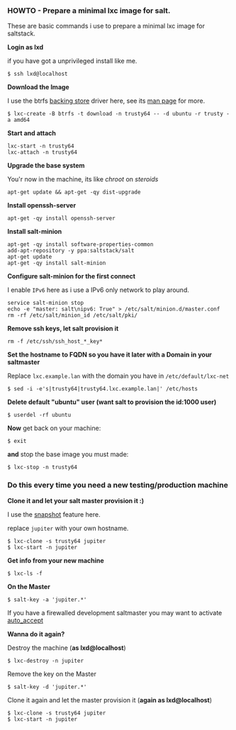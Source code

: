 ### HOWTO - Prepare a minimal lxc image for salt.

These are basic commands i use to prepare a minimal lxc image for saltstack.

**Login as lxd**

if you have got a unprivileged install like me.

    $ ssh lxd@localhost

**Download the Image**

I use the btrfs [backing store](https://help.ubuntu.com/lts/serverguide/lxc.html#lxc-backinstores) driver here, see its [man page](http://man7.org/linux/man-pages/man1/lxc-create.1.html) for more.

    $ lxc-create -B btrfs -t download -n trusty64 -- -d ubuntu -r trusty -a amd64

**Start and attach**

    lxc-start -n trusty64
    lxc-attach -n trusty64

**Upgrade the base system**

You'r now in the machine, its like *chroot* on *steroids*

    apt-get update && apt-get -qy dist-upgrade

**Install openssh-server**

    apt-get -qy install openssh-server

**Install salt-minion**

    apt-get -qy install software-properties-common
    add-apt-repository -y ppa:saltstack/salt
    apt-get update
    apt-get -qy install salt-minion

**Configure salt-minion for the first connect**

I enable ```IPv6``` here as i use a IPv6 only network to play around.

    service salt-minion stop
    echo -e "master: salt\nipv6: True" > /etc/salt/minion.d/master.conf
    rm -rf /etc/salt/minion_id /etc/salt/pki/

**Remove ssh keys, let salt provision it**

    rm -f /etc/ssh/ssh_host_*_key*

**Set the hostname to FQDN so you have it later with a Domain in your saltmaster**

Replace ```lxc.example.lan``` with the domain you have in ```/etc/default/lxc-net```

    $ sed -i -e's|trusty64|trusty64.lxc.example.lan|' /etc/hosts

**Delete default "ubuntu" user (want salt to provision the id:1000 user)**

    $ userdel -rf ubuntu

**Now** get back on your machine:

    $ exit

**and** stop the base image you must made:

    $ lxc-stop -n trusty64

### Do this every time you need a new testing/production machine
**Clone it and let your salt master provision it :)**

I use the [snapshot](http://man7.org/linux/man-pages/man1/lxc-clone.1.html) feature here.

replace ```jupiter``` with your own hostname.

    $ lxc-clone -s trusty64 jupiter
    $ lxc-start -n jupiter
    
**Get info from your new machine**

    $ lxc-ls -f

**On the Master**

    $ salt-key -a 'jupiter.*'

If you have a firewalled development saltmaster you may want to activate [auto_accept](http://docs.saltstack.com/en/latest/ref/configuration/master.html#auto-accept)
    
**Wanna do it again?**

Destroy the machine (**as lxd@localhost**)

    $ lxc-destroy -n jupiter

Remove the key on the Master

    $ salt-key -d 'jupiter.*'
    
Clone it again and let the master provision it (**again as lxd@localhost**)

    $ lxc-clone -s trusty64 jupiter
    $ lxc-start -n jupiter
